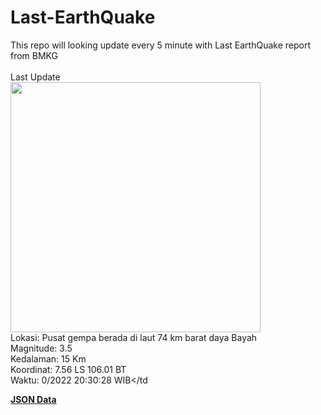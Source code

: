 # Last-EarthQuake
This repo will looking update every 5 minute with Last EarthQuake report from BMKG
<br>
<br>
Last Update
<br>
<img src="https://ews.bmkg.go.id/TEWS/data/20221010203028.mmi.jpg" width="400"/>
<br>
Lokasi: Pusat gempa berada di laut 74 km barat daya Bayah <br>
Magnitude: 3.5 <br>
Kedalaman: 15 Km <br>
Koordinat: 7.56 LS 106.01 BT <br>
Waktu: 0/2022 20:30:28 WIB</td <br>

<a href="./data/data.json">**JSON Data**</a>
